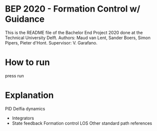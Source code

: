 # BEP 2020 - Formation Control w/ Guidance

This is the README file of the Bachelor End Project 2020 done at the Technical University Delft.
Authors: Maud van Lent, Sander Boers, Simon Pipers, Pieter d'Hont.
Supervisor: V. Garafano.

# How to run
press run

# Explanation
PID
Delfia dynamics
- Integrators
- State feedback
Formation control
LOS
Other standard path references
